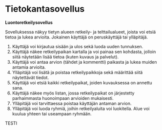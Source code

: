 # Tietokantasovellus

**Luontoretkeilysovellus**

Sovelluksessa näkyy tietyn alueen retkeily- ja telttailualueet, joista voi etsiä tietoa ja lukea arvioita. Jokainen käyttäjä on peruskäyttäjä tai ylläpitäjä.

1. Käyttäjä voi kirjautua sisään ja ulos sekä luoda uuden tunnuksen.
2. Käyttäjä näkee retkeilypaikan kartalla ja voi painaa sen kohdasta, jolloin siitä näytetään lisää tietoa (kuten kuvaus ja palvelut).
3. Käyttäjä voi antaa arvion (tähdet ja kommentti) paikasta ja lukea muiden antamia arvioita.
4. Ylläpitäjä voi lisätä ja poistaa retkeilypaikkoja sekä määrittää siitä näytettävät tiedot.
5. Käyttäjä voi etsiä kaikki retkeilypaikat, joiden kuvauksessa on annettu sana.
6. Käyttäjä näkee myös listan, jossa retkeilypaikat on järjestetty parhaimmasta huonoimpaan arvioiden mukaisesti.
7. Ylläpitäjä voi tarvittaessa poistaa käyttäjän antaman arvion.
8. Ylläpitäjä voi luoda ryhmiä, joihin retkeilyaluita voi luokitella. Alue voi kuulua yhteen tai useampaan ryhmään.

TESTI
